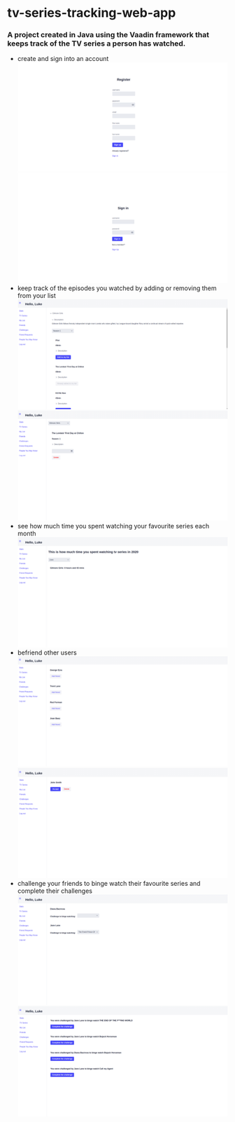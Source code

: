 # tv-series-tracking-web-app

### A project created in Java using the Vaadin framework that keeps track of the TV series a person has watched. 
  * create and sign into an account
  ![register](images/register.png)
  ![sign_ind](images/sign_in.png)
  * keep track of the episodes you watched by adding or removing them from your list
  ![tv_series_list](images/tv_series_list.png)
  ![list_of_watched_episodes](images/list_of_watched_episodes.png)
  * see how much time you spent watching your favourite series each month
  ![statistics](images/statistics.png)
  * befriend other users
  ![people_you_may_know](images/people_you_may_know.png)
  ![friend_requests](images/friend_requests.png)
  * challenge your friends to binge watch their favourite series and complete their challenges
  ![friend_list](images/friend_list.png)
  ![challenges](images/challenges.png)

